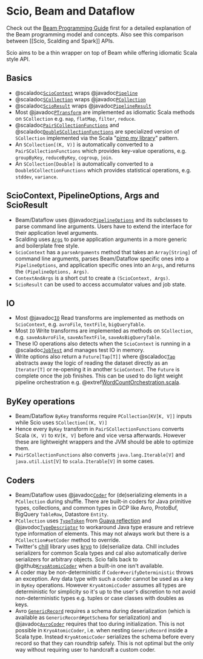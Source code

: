 # Scio, Beam and Dataflow

Check out the [Beam Programming Guide](https://beam.apache.org/documentation/programming-guide/) first for a detailed explanation of the Beam programming model and concepts. Also see this comparison between [[Scio, Scalding and Spark]] APIs.

Scio aims to be a thin wrapper on top of Beam while offering idiomatic Scala style API.

## Basics

- @scaladoc[`ScioContext`](com.spotify.scio.ScioContext) wraps @javadoc[`Pipeline`](org.apache.beam.sdk.Pipeline)
- @scaladoc[`SCollection`](com.spotify.scio.values.SCollection) wraps @javadoc[`PCollection`](org.apache.beam.sdk.values.PCollection)
- @scaladoc[`ScioResult`](com.spotify.scio.ScioResult) wraps @javadoc[`PipelineResult`](org.apache.beam.sdk.PipelineResult)
- Most @javadoc[`PTransform`](org.apache.beam.sdk.transforms.PTransform) are implemented as idiomatic Scala methods on `SCollection` e.g. `map`, `flatMap`, `filter`, `reduce`.
- @scaladoc[`PairSCollectionFunctions`](com.spotify.scio.values.PairSCollectionFunctions) and @scaladoc[`DoubleSCollectionFunctions`](com.spotify.scio.values.DoubleSCollectionFunctions) are specialized version of `SCollection` implemented via the Scala "[pimp my library](https://coderwall.com/p/k_1jzw/scala-s-pimp-my-library-pattern-example)" pattern.
- An `SCollection[(K, V)]` is automatically converted to a `PairSCollectionFunctions` which provides key-value operations, e.g. `groupByKey`, `reduceByKey`, `cogroup`, `join`.
- An `SCollection[Double]` is automatically converted to a `DoubleSCollectionFunctions` which provides statistical operations, e.g. `stddev`, `variance`.

## ScioContext, PipelineOptions, Args and ScioResult

- Beam/Dataflow uses @javadoc[`PipelineOptions`](org.apache.beam.sdk.options.PipelineOptions) and its subclasses to parse command line arguments. Users have to extend the interface for their application level arguments.
- Scalding uses [`Args`](https://twitter.github.io/scalding/api/#com.twitter.scalding.Args) to parse application arguments in a more generic and boilerplate free style.
- `ScioContext` has a `parseArguments` method that takes an `Array[String]` of command line arguments, parses Beam/Dataflow specific ones into a `PipelineOptions`, and application specific ones into an `Args`, and returns the `(PipelineOptions, Args)`.
- `ContextAndArgs` is a short cut to create a `(ScioContext, Args)`.
- `ScioResult` can be used to access accumulator values and job state.

## IO

- Most @javadoc[`IO`](org.apache.beam.sdk.io.package-summary) Read transforms are implemented as methods on `ScioContext`, e.g. `avroFile`, `textFile`, `bigQueryTable`.
- Most `IO` Write transforms are implemented as methods on `SCollection`, e.g. `saveAsAvroFile`, `saveAsTextFile`, `saveAsBigQueryTable`.
- These IO operations also detects when the `ScioContext` is running in a @scaladoc[`JobTest`](com.spotify.scio.testing.JobTest$) and manages test IO in memory.
- Write options also return a `Future[Tap[T]]` where @scaladoc[`Tap`](com.spotify.scio.io.Tap) abstracts away the logic of reading the dataset directly as an `Iterator[T]` or re-opening it in another `ScioContext`. The `Future` is complete once the job finishes. This can be used to do light weight pipeline orchestration e.g. @extref[WordCountOrchestration.scala](example:WordCountOrchestration).

## ByKey operations

- Beam/Dataflow `ByKey` transforms require `PCollection[KV[K, V]]` inputs while Scio uses `SCollection[(K, V)]`
- Hence every `ByKey` transform in `PairSCollectionFunctions` converts Scala `(K, V)` to `KV[K, V]` before and vice versa afterwards. However these are lightweight wrappers and the JVM should be able to optimize them.
- `PairSCollectionFunctions` also converts `java.lang.Iterable[V]` and `java.util.List[V]` to `scala.Iterable[V]` in some cases.

## Coders

- Beam/Dataflow uses @javadoc[`Coder`](org.apache.beam.sdk.coders.Coder) for (de)serializing elements in a `PCollection` during shuffle. There are built-in coders for Java primitive types, collections, and common types in GCP like Avro, ProtoBuf, BigQuery `TableRow`, Datastore `Entity`.
- `PCollection` uses [`TypeToken`](https://google.github.io/guava/releases/snapshot/api/docs/com/google/common/reflect/TypeToken.html) from [Guava reflection](https://github.com/google/guava/wiki/ReflectionExplained) and @javodoc[`TypeDescriptor`](org.apache.beam.sdk.values.TypeDescriptor) to workaround Java type erasure and retrieve type information of elements. This may not always work but there is a `PCollection#setCoder` method to override.
- Twitter's [chill](https://github.com/twitter/chill) library uses [kryo](https://github.com/EsotericSoftware/kryo) to (de)serialize data. Chill includes serializers for common Scala types and cal also automatically derive serializers for arbitrary objects. Scio falls back to @github[`KryoAtomicCoder`](/scio-core/src/main/scala/com/spotify/scio/coders/KryoAtomicCoder.scala) when a built-in one isn't available.
- A coder may be non-deterministic if `Coder#verifyDeterministic` throws an exception. Any data type with such a coder cannot be used as a key in `ByKey` operations. However `KryoAtomicCoder` assumes all types are deterministic for simplicity so it's up to the user's discretion to not avoid non-deterministic types e.g. tuples or case classes with doubles as keys.
- Avro [`GenericRecord`](https://avro.apache.org/docs/current/api/java/org/apache/avro/generic/GenericRecord.html) requires a schema during deserialization (which is available as `GenericRecord#getSchema` for serialization) and @javadoc[`AvroCoder`](org.apache.beam.sdk.coders.AvroCoder) requires that too during initialization. This is not possible in `KryoAtomicCoder`, i.e. when nesting `GenericRecord` inside a Scala type. Instead `KryoAtomicCoder` serializes the schema before every record so that they can roundtrip safely. This is not optimal but the only way without requiring user to handcraft a custom coder.

